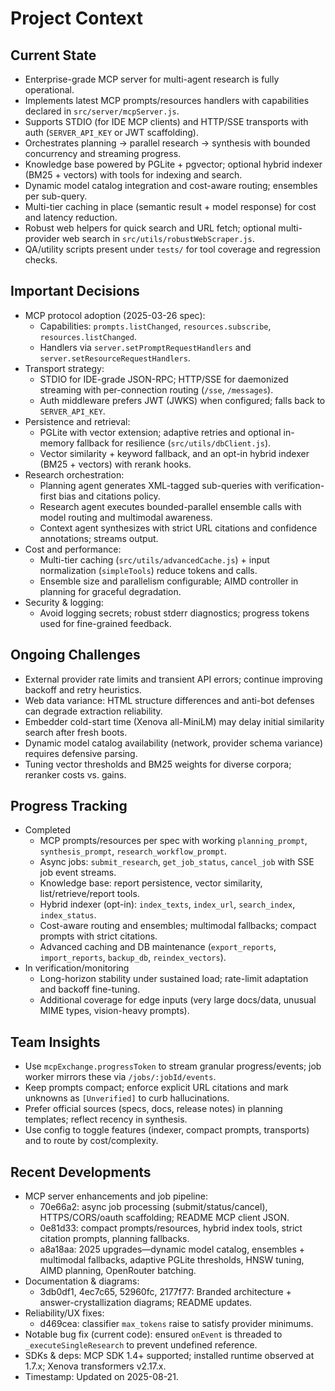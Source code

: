 # Project Context

## Current State
- Enterprise-grade MCP server for multi-agent research is fully operational.
- Implements latest MCP prompts/resources handlers with capabilities declared in `src/server/mcpServer.js`.
- Supports STDIO (for IDE MCP clients) and HTTP/SSE transports with auth (`SERVER_API_KEY` or JWT scaffolding).
- Orchestrates planning → parallel research → synthesis with bounded concurrency and streaming progress.
- Knowledge base powered by PGLite + pgvector; optional hybrid indexer (BM25 + vectors) with tools for indexing and search.
- Dynamic model catalog integration and cost-aware routing; ensembles per sub-query.
- Multi-tier caching in place (semantic result + model response) for cost and latency reduction.
- Robust web helpers for quick search and URL fetch; optional multi-provider web search in `src/utils/robustWebScraper.js`.
- QA/utility scripts present under `tests/` for tool coverage and regression checks.

## Important Decisions
- MCP protocol adoption (2025-03-26 spec):
  - Capabilities: `prompts.listChanged`, `resources.subscribe`, `resources.listChanged`.
  - Handlers via `server.setPromptRequestHandlers` and `server.setResourceRequestHandlers`.
- Transport strategy:
  - STDIO for IDE-grade JSON-RPC; HTTP/SSE for daemonized streaming with per-connection routing (`/sse`, `/messages`).
  - Auth middleware prefers JWT (JWKS) when configured; falls back to `SERVER_API_KEY`.
- Persistence and retrieval:
  - PGLite with vector extension; adaptive retries and optional in-memory fallback for resilience (`src/utils/dbClient.js`).
  - Vector similarity + keyword fallback, and an opt-in hybrid indexer (BM25 + vectors) with rerank hooks.
- Research orchestration:
  - Planning agent generates XML-tagged sub-queries with verification-first bias and citations policy.
  - Research agent executes bounded-parallel ensemble calls with model routing and multimodal awareness.
  - Context agent synthesizes with strict URL citations and confidence annotations; streams output.
- Cost and performance:
  - Multi-tier caching (`src/utils/advancedCache.js`) + input normalization (`simpleTools`) reduce tokens and calls.
  - Ensemble size and parallelism configurable; AIMD controller in planning for graceful degradation.
- Security & logging:
  - Avoid logging secrets; robust stderr diagnostics; progress tokens used for fine-grained feedback.

## Ongoing Challenges
- External provider rate limits and transient API errors; continue improving backoff and retry heuristics.
- Web data variance: HTML structure differences and anti-bot defenses can degrade extraction reliability.
- Embedder cold-start time (Xenova all-MiniLM) may delay initial similarity search after fresh boots.
- Dynamic model catalog availability (network, provider schema variance) requires defensive parsing.
- Tuning vector thresholds and BM25 weights for diverse corpora; reranker costs vs. gains.

## Progress Tracking
- Completed
  - MCP prompts/resources per spec with working `planning_prompt`, `synthesis_prompt`, `research_workflow_prompt`.
  - Async jobs: `submit_research`, `get_job_status`, `cancel_job` with SSE job event streams.
  - Knowledge base: report persistence, vector similarity, list/retrieve/report tools.
  - Hybrid indexer (opt-in): `index_texts`, `index_url`, `search_index`, `index_status`.
  - Cost-aware routing and ensembles; multimodal fallbacks; compact prompts with strict citations.
  - Advanced caching and DB maintenance (`export_reports`, `import_reports`, `backup_db`, `reindex_vectors`).
- In verification/monitoring
  - Long-horizon stability under sustained load; rate-limit adaptation and backoff fine-tuning.
  - Additional coverage for edge inputs (very large docs/data, unusual MIME types, vision-heavy prompts).

## Team Insights
- Use `mcpExchange.progressToken` to stream granular progress/events; job worker mirrors these via `/jobs/:jobId/events`.
- Keep prompts compact; enforce explicit URL citations and mark unknowns as `[Unverified]` to curb hallucinations.
- Prefer official sources (specs, docs, release notes) in planning templates; reflect recency in synthesis.
- Use config to toggle features (indexer, compact prompts, transports) and to route by cost/complexity.

## Recent Developments
- MCP server enhancements and job pipeline:
  - 70e66a2: async job processing (submit/status/cancel), HTTPS/CORS/oauth scaffolding; README MCP client JSON.
  - 0e81d33: compact prompts/resources, hybrid index tools, strict citation prompts, planning fallbacks.
  - a8a18aa: 2025 upgrades—dynamic model catalog, ensembles + multimodal fallbacks, adaptive PGLite thresholds, HNSW tuning, AIMD planning, OpenRouter batching.
- Documentation & diagrams:
  - 3db0df1, 4ec7c65, 52960fc, 2177f77: Branded architecture + answer-crystallization diagrams; README updates.
- Reliability/UX fixes:
  - d469cea: classifier `max_tokens` raise to satisfy provider minimums.
- Notable bug fix (current code): ensured `onEvent` is threaded to `_executeSingleResearch` to prevent undefined reference.
- SDKs & deps: MCP SDK 1.4+ supported; installed runtime observed at 1.7.x; Xenova transformers v2.17.x.
- Timestamp: Updated on 2025-08-21.

